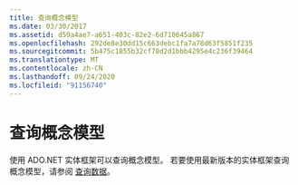 ```yaml
---
title: 查询概念模型
ms.date: 03/30/2017
ms.assetid: d59a4ae7-a651-403c-82e2-6d710645a867
ms.openlocfilehash: 292de8e30dd15c663debc1fa7a78d63f5851f235
ms.sourcegitcommit: 5b475c1855b32cf78d2d1bbb4295e4c236f39464
ms.translationtype: MT
ms.contentlocale: zh-CN
ms.lasthandoff: 09/24/2020
ms.locfileid: "91156740"
---
```

# <a name="querying-a-conceptual-model"></a>查询概念模型

使用 ADO.NET 实体框架可以查询概念模型。 若要使用最新版本的实体框架查询概念模型，请参阅 [查询数据](/ef/ef6/querying/index)。
